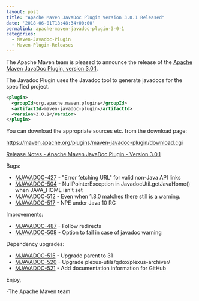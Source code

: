 ```yaml
---
layout: post
title: "Apache Maven JavaDoc Plugin Version 3.0.1 Released"
date: '2018-06-01T18:48:34+00:00'
permalink: apache-maven-javadoc-plugin-3-0-1
categories:
  - Maven-Javadoc-Plugin
  - Maven-Plugin-Releases
---
```

The Apache Maven team is pleased to announce the release of the
[Apache Maven JavaDoc Plugin, version 3.0.1](https://maven.apache.org/plugins/maven-javadoc-plugin).

The Javadoc Plugin uses the Javadoc tool to generate javadocs for the
specified project.


```xml
<plugin>
  <groupId>org.apache.maven.plugins</groupId>
  <artifactId>maven-javadoc-plugin</artifactId>
  <version>3.0.1</version>
</plugin>
```

You can download the appropriate sources etc. from the download page:

https://maven.apache.org/plugins/maven-javadoc-plugin/download.cgi

<!-- more -->

[Release Notes - Apache Maven JavaDoc Plugin - Version 3.0.1](https://issues.apache.org/jira/secure/ReleaseNote.jspa?projectId=12317529&version=12342283)

Bugs:

* [MJAVADOC-427](https://issues.apache.org/jira/browse/MJAVADOC-427) - "Error fetching URL" for valid non-Java API links
* [MJAVADOC-504](https://issues.apache.org/jira/browse/MJAVADOC-504) - NullPointerException in JavadocUtil.getJavaHome() when JAVA_HOME isn't set
* [MJAVADOC-512](https://issues.apache.org/jira/browse/MJAVADOC-512) - Even when <javadocVersion>1.8.0</javadocVersion> matches there still is a warning.
* [MJAVADOC-517](https://issues.apache.org/jira/browse/MJAVADOC-517) - NPE under Java 10 RC

Improvements:

* [MJAVADOC-487](https://issues.apache.org/jira/browse/MJAVADOC-487) - Follow redirects
* [MJAVADOC-508](https://issues.apache.org/jira/browse/MJAVADOC-508) - Option to fail in case of javadoc warning

Dependency upgrades:

* [MJAVADOC-515](https://issues.apache.org/jira/browse/MJAVADOC-515) - Upgrade parent to 31
* [MJAVADOC-520](https://issues.apache.org/jira/browse/MJAVADOC-520) - Upgrade plexus-utils/qdox/plexus-archiver/
* [MJAVADOC-521](https://issues.apache.org/jira/browse/MJAVADOC-521) - Add documentation information for GitHub


Enjoy,

-The Apache Maven team 
